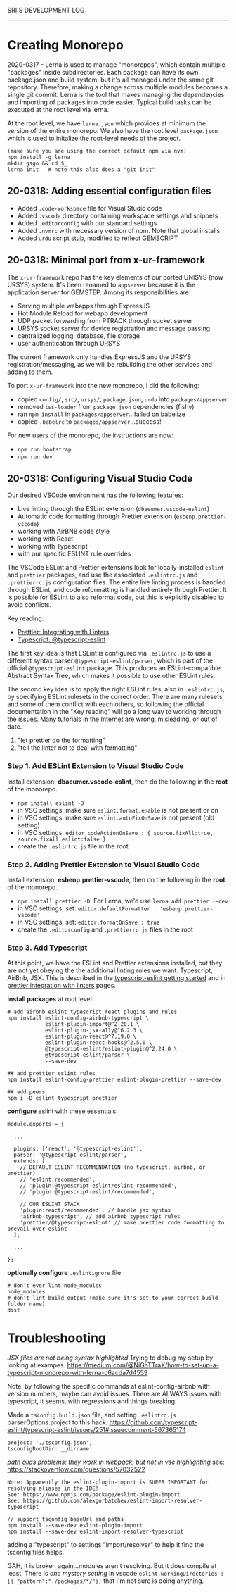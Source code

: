 SRI'S DEVELOPMENT LOG

---
# Creating Monorepo

2020-0317 - Lerna is used to manage "monorepos", which contain multiple "packages" inside subdirectories. Each package can have its own package.json and build system, but it's all managed under the same git repository. Therefore, making a change across multiple modules becomes a single git commit. Lerna is the tool that makes managing the dependencies and importing of packages into code easier. Typical build tasks can be executed at the root level via lerna. 

At the root level, we have `lerna.json` which provides at minimum the version of the entire monorepo. We also have the root level `package.json` which is used to initalize the root-level needs of the project. 

```
(make sure you are using the correct default npm via nvm)
npm install -g lerna
mkdir gsgo && cd $_
lerna init   # note this also does a "git init"
```

## 20-0318: Adding essential configuration files

* Added `.code-workspace` file for Visual Studio code
* Added `.vscode` directory containing workspace settings and snippets
* Added `.editorconfig` with our standard settings
* Added `.nvmrc` with necessary version of npm. Note that global installs 
* Added `urdu` script stub, modified to reflect GEMSCRIPT 

## 20-0318: Minimal port from x-ur-framework

The `x-ur-framework` repo has the key elements of our ported UNISYS (now URSYS) system. It's been renamed to `appserver` because it is the application server for GEMSTEP. Among its responsibilities are:

* Serving multiple webapps through ExpressJS
* Hot Module Reload for webapp development
* UDP packet forwarding from PTRACK through socket server
* URSYS socket server for device registration and message passing
* centralized logging, database, file storage
* user authentication through URSYS

The current framework only handles ExpressJS and the URSYS registration/messaging, as we will be rebuilding the other services and adding to them.

To port `x-ur-framework` into the new monorepo, I did the following:

* copied `config/`, `src/`, `ursys/`, `package.json`, `urdu` into `packages/appserver`
* removed `tss-loader` from `package.json` dependencies (fishy)
* ran `npm install` in `packages/appserver`...failed on babelize
* copied `.babelrc` to `packages/appserver`...success!

For new users of the monorepo, the instructions are now:

* `npm run bootstrap`
* `npm run dev`

## 20-0318: Configuring Visual Studio Code

Our desired VSCode environment has the following features:

* Live linting through the ESLint extension (`dbaeumer.vscode-eslint`)
* Automatic code formatting through Prettier extension (`esbenp.prettier-vscode`)
* working with AirBNB code style
* working with React
* working with Typescript
* with our specific ESLINT rule overrides

The VSCode ESLint and Prettier extensions look for locally-installed `eslint` and `prettier` packages, and use the associated `.eslintrc.js` and `.prettierrc.js` configuration files. The entire live linting process is handled through ESLint, and code reformatting is handled entirely through Prettier. It is possible for ESLint to also reformat code, but this is explicitly disabled to avoid conflicts.

Key reading:

* [Prettier: Integrating with Linters](https://prettier.io/docs/en/integrating-with-linters.html)
* [Typescript: @typescript-eslint](https://github.com/typescript-eslint/typescript-eslint)

The first key idea is that ESLint is configured via `.eslintrc.js` to use a different syntax parser `@typescript-eslint/parser`, which is part of the official `@typescript-eslint` package. This produces an ESLint-compatible Abstract Syntax Tree, which makes it possible to use other ESLint rules. 

The second key idea is to apply the right ESLint rules, also in `.eslintrc.js`, by specifying ESLint rulesets in the correct order. There are many rulesets and some of them conflict with each others, so following the official documentation in the "Key reading" will go a long way to working through the issues. Many tutorials in the Internet are wrong, misleading, or out of date.

1. "let prettier do the formatting"
2. "tell the linter not to deal with formatting"

### Step 1. Add ESLint Extension to Visual Studio Code

Install extension: **dbaeumer.vscode-eslint**, then do the following in the **root** of the monorepo.

* `npm install eslint -D`
* in VSC settings: make sure `eslint.format.enable` is not present or on
* in VSC settings: make sure `eslint.autoFixOnSave` is not present (old setting)
* in VSC settings: `editor.codeActionOnSave : { source.fixAll:true, source.fixAll.eslint:false }`
* create the `.eslintrc.js` file in the root

### Step 2. Adding Prettier Extension to Visual Studio Code

Install extension: **esbenp.prettier-vscode**, then do the following in the **root** of the monorepo.

* `npm install prettier -D`. For Lerna, we'd use `lerna add prettier --dev` 
* in VSC settings, set: `editor.defaultFormatter : 'esbenp.prettier-vscode'`
* in VSC settings, set: `editor.formatOnSave : true`
* create the `.editorconfig` and `.prettierrc.js` files in the root

### Step 3. Add Typescript

At this point, we have the ESLint and Prettier extensions installed, but they are not yet obeying the the additional linting rules we want: Typescript, AirBnb, JSX. This is described in the [typescript-eslint getting started](https://github.com/typescript-eslint/typescript-eslint/blob/master/docs/getting-started/linting/README.md) and in [prettier integration with linters](https://prettier.io/docs/en/integrating-with-linters.html) pages.

**install packages** at root level
```
# add airbnb eslint typescript react plugins and rules
npm install eslint-config-airbnb-typescript \
            eslint-plugin-import@^2.20.1 \
            eslint-plugin-jsx-a11y@^6.2.3 \
            eslint-plugin-react@^7.19.0 \
            eslint-plugin-react-hooks@^2.5.0 \
            @typescript-eslint/eslint-plugin@^2.24.0 \
            @typescript-eslint/parser \
            --save-dev

## add prettier eslint rules
npm install eslint-config-prettier eslint-plugin-prettier --save-dev

## add peers
npm i -D eslint typescript prettier
```
**configure** eslint with these essentials
```
module.exports = {

  ...

  plugins: ['react', '@typescript-eslint'],
  parser: '@typescript-eslint/parser',
  extends: [
    // DEFAULT ESLINT RECOMMENDATION (no typescript, airbnb, or prettier)
    // 'eslint:recommended',
    // 'plugin:@typescript-eslint/eslint-recommended',
    // 'plugin:@typescript-eslint/recommended',

    // OUR ESLINT STACK
    'plugin:react/recommended', // handle jsx syntax
    'airbnb-typescript', // add airbnb typescript rules
    'prettier/@typescript-eslint' // make prettier code formatting to prevail over eslint
  ],

  ...

};
```
**optionally configure** `.eslintignore` file
```
# don't ever lint node_modules
node_modules
# don't lint build output (make sure it's set to your correct build folder name)
dist
```

# Troubleshooting

_JSX files are not being syntax highlighted_
Trying to debug my setup by looking at exampes.
https://medium.com/@NiGhTTraX/how-to-set-up-a-typescript-monorepo-with-lerna-c6acda7d4559

Note: by following the specific commands at eslint-config-airbnb with version numbers, maybe can avoid issues. There are ALWAYS issues with typescript, it seems, with regressions and things breaking.

Made a `tsconfig.build.json` file, and setting `.eslintrc.js` parserOptions.project to this hack:
https://github.com/typescript-eslint/typescript-eslint/issues/251#issuecomment-567365174
```
project: './tsconfig.json',
tsconfigRootDir: __dirname
```

_path alias problems: they work in webpack, but not in vsc highlighting_
see: https://stackoverflow.com/questions/57032522
```
Note: Apparently the eslint-plugin-import is SUPER IMPORTANT for resolving aliases in the IDE!
See: https://www.npmjs.com/package/eslint-plugin-import
See: https://github.com/alexgorbatchev/eslint-import-resolver-typescript

// support tsconfig baseUrl and paths
npm install --save-dev eslint-plugin-import 
npm install --save-dev eslint-import-resolver-typescript
```
adding a "typescript" to settings "import/resolver" to help it find the tsconfig files helps.

GAH, it is broken again...modules aren't resolving. But it does compile at least. 
There is _one mystery setting_ in vscode `eslint.workingDirectories : [{ "pattern":"./packages/*/"}]` that I'm not sure is doing anything.

